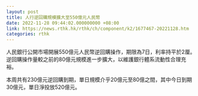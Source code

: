 ```yaml
---
layout: post
title: 人行逆回購規模擴大至550億元人民幣
date: 2022-11-28 09:44:02.000000000 +08:00
link: https://news.rthk.hk/rthk/ch/component/k2/1677467-20221128.htm
categories: rthk
---
```


人民銀行公開市場開展550億元人民幣逆回購操作，期限為7日，利率持平於2厘。逆回購操作量較之前的80億元規模進一步擴大，以維護銀行體系流動性合理充裕。

本周共有230億元逆回購到期，單日規模介乎20億元至80億之間，其中今日到期30億元，單日淨投放520億元。
